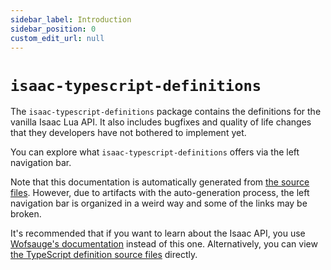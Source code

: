 ```yaml
---
sidebar_label: Introduction
sidebar_position: 0
custom_edit_url: null
---
```


# `isaac-typescript-definitions`

The `isaac-typescript-definitions` package contains the definitions for the vanilla Isaac Lua API. It also includes bugfixes and quality of life changes that they developers have not bothered to implement yet.

You can explore what `isaac-typescript-definitions` offers via the left navigation bar.

Note that this documentation is automatically generated from [the source files](https://github.com/IsaacScript/isaacscript/tree/main/packages/isaac-typescript-definitions/src). However, due to artifacts with the auto-generation process, the left navigation bar is organized in a weird way and some of the links may be broken.

It's recommended that if you want to learn about the Isaac API, you use [Wofsauge's documentation](https://wofsauge.github.io/IsaacDocs/rep/) instead of this one. Alternatively, you can view [the TypeScript definition source files](https://github.com/IsaacScript/isaacscript/tree/main/packages/isaac-typescript-definitions/src) directly.
